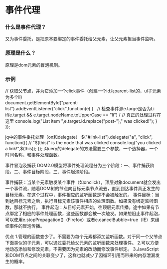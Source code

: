 # 事件代理
### 什么是事件代理？
又为事件委托，是把原本要绑定的事件委托给父元素，让父元素担当事件监听。  
### 原理是什么？
原理是dom元素的冒泡机制。
### 示例
// 获取父节点，并为它添加一个click事件（创建一个id为parent-list的，ul子元素为多个li）      
      document.getElementById("parent-list").addEventListener("click",function(e) {     
      // 检查事件源e.targe是否为Li  
        if(e.target && e.target.nodeName.toUpperCase == "li") {
        // 真正的处理过程在这里
        console.log("List item ",e.target.id.replace("post-")," was clicked!");
      }
    });

jq中的事件委托处理（on和delegate）
$("#link-list").delegate("a", "click", function(){
  // "$(this)" is the node that was clicked
  console.log("you clicked a link!",$(this));
});
jQuery的delegate的方法需要三个参数，一个选择器，一个时间名称，和事件处理函数。

事件冒泡及捕获
DOM2.0模型将事件处理流程分为三个阶段：一、事件捕获阶段，二、事件目标阶段，三、事件起泡阶段。

事件捕获：当某个元素触发某个事件（如onclick），顶层对象document就会发出一个事件流，随着DOM树的节点向目标元素节点流去，直到到达事件真正发生的目标元素。在这个过程中，事件相应的监听函数是不会被触发的。
事件目标：当到达目标元素之后，执行目标元素该事件相应的处理函数。如果没有绑定监听函数，那就不执行。
事件起泡：从目标元素开始，往顶层元素传播。途中如果有节点绑定了相应的事件处理函数，这些函数都会被一次触发。如果想阻止事件起泡，可以使用e.stopPropagation()（Firefox）或者e.cancelBubble=true（IE）来组织事件的冒泡传播。

优点
1.管理的函数变少了。不需要为每个元素都添加监听函数。对于同一个父节点下面类似的子元素，可以通过委托给父元素的监听函数来处理事件。
2.可以方便地动态添加和修改元素，不需要因为元素的改动而修改事件绑定。
3.JavaScript和DOM节点之间的关联变少了，这样也就减少了因循环引用而带来的内存泄漏发生的概率。

